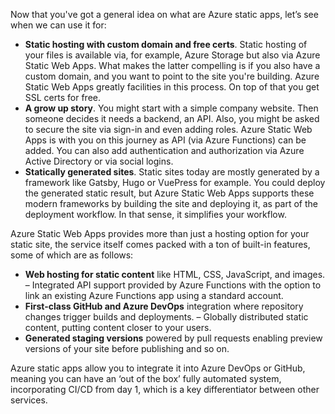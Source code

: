 Now that you've got a general idea on what are Azure static apps, let’s see when we can use it for:

- **Static hosting with custom domain and free certs**. Static hosting of your files is available via, for example, Azure Storage but also via Azure Static Web Apps. What makes the latter compelling is if you also have a custom domain, and you want to point to the site you're building. Azure Static Web Apps greatly facilities in this process. On top of that you get SSL certs for free.
- **A grow up story**. You might start with a simple company website. Then someone decides it needs a backend, an API. Also, you might be asked to secure the site via sign-in and even adding roles. Azure Static Web Apps is with you on this journey as API (via Azure Functions) can be added. You can also add authentication and authorization via Azure Active Directory or via social logins.
- **Statically generated sites**. Static sites today are mostly generated by a framework like Gatsby, Hugo or VuePress for example. You could deploy the generated static result, but Azure Static Web Apps supports these modern frameworks by building the site and deploying it, as part of the deployment workflow. In that sense, it simplifies your workflow.

Azure Static Web Apps provides more than just a hosting option for your static site, the service itself comes packed with a ton of built-in features, some of which are as follows:

- **Web hosting for static content** like HTML, CSS, JavaScript, and images. – Integrated API support provided by Azure Functions with the option to link an existing Azure Functions app using a standard account.
- **First-class GitHub and Azure DevOps** integration where repository changes trigger builds and deployments. – Globally distributed static content, putting content closer to your users.
- **Generated staging versions** powered by pull requests enabling preview versions of your site before publishing and so on.

Azure static apps allow you to integrate it into Azure DevOps or GitHub, meaning you can have an ‘out of the box’ fully automated system, incorporating CI/CD from day 1, which is a key differentiator between other services.
